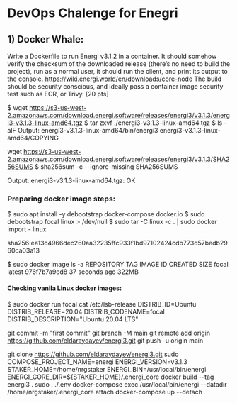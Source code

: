 # DevOps Chalenge for Enegri

## 1) Docker Whale:

Write a Dockerfile to run Energi v3.1.2 in a container. It should somehow verify the checksum of the downloaded release
(there’s no need to build the project), run as a normal user, it should run the client, and print its output to the console.
https://wiki.energi.world/en/downloads/core-node
The build should be security conscious, and ideally pass a container image security test such as ECR, or Trivy. [20 pts]

$ wget https://s3-us-west-2.amazonaws.com/download.energi.software/releases/energi3/v3.1.3/energi3-v3.1.3-linux-amd64.tgz
$ tar zxvf ./energi3-v3.1.3-linux-amd64.tgz
$ ls -alF 
Output:
energi3-v3.1.3-linux-amd64/bin/energi3
energi3-v3.1.3-linux-amd64/COPYING


wget https://s3-us-west-2.amazonaws.com/download.energi.software/releases/energi3/v3.1.3/SHA256SUMS
$ sha256sum -c --ignore-missing SHA256SUMS

Output:
energi3-v3.1.3-linux-amd64.tgz: OK

### Preparing docker image steps:

$ sudo apt install -y debootstrap docker-compose docker.io
$ sudo debootstrap focal linux > /dev/null
$ sudo tar -C linux -c . | sudo docker import - linux

sha256:ea13c4966dec260aa32235ffc933f1bd97102424cdb773d57bedb2960ca03a13

$ sudo docker image ls -a
REPOSITORY   TAG       IMAGE ID       CREATED          SIZE
focal        latest    976f7b7a9ed8   37 seconds ago   322MB

#### Checking vanila Linux docker images:

$ sudo docker run focal cat /etc/lsb-release
DISTRIB_ID=Ubuntu
DISTRIB_RELEASE=20.04
DISTRIB_CODENAME=focal
DISTRIB_DESCRIPTION="Ubuntu 20.04 LTS"


git commit -m "first commit"
git branch -M main
git remote add origin https://github.com/eldaraydayev/energi3.git
git push -u origin main


git clone https://github.com/eldaraydayev/energi3.git
sudo COMPOSE_PROJECT_NAME=energi ENERGI_VERSION=v3.1.3 STAKER_HOME=/home/nrgstaker ENERGI_BIN=/usr/local/bin/energi ENERGI_CORE_DIR=${STAKER_HOME}/.energi_core docker build --tag energi3 .
sudo . ./.env docker-compose exec /usr/local/bin/energi --datadir /home/nrgstaker/.energi_core attach
docker-compose up --detach